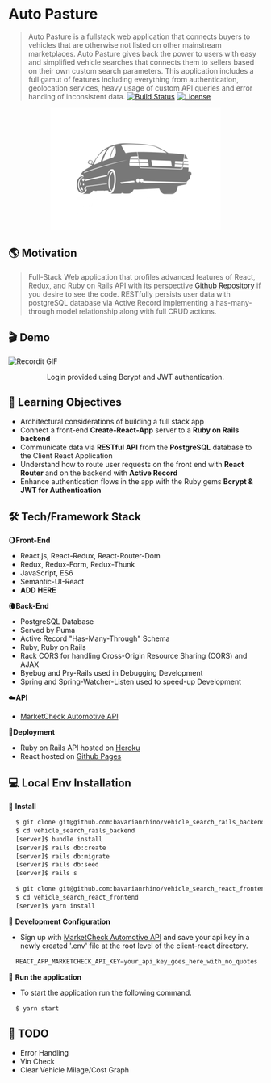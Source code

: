 # Auto Pasture

> Auto Pasture is a fullstack web application that connects buyers to vehicles that are otherwise not listed on other mainstream marketplaces. Auto Pasture gives back the power to users with easy and simplified vehicle searches that connects them to sellers based on their own custom search parameters. This application includes a full gamut of features including everything from authentication, geolocation services, heavy usage of custom API queries and error handing of inconsistent data.
[![Build Status](http://img.shields.io/travis/badges/badgerbadgerbadger.svg?style=flat-square)](https://travis-ci.org/badges/badgerbadgerbadger) [![License](http://img.shields.io/:license-mit-blue.svg?style=flat-square)](http://badges.mit-license.org) 

<div align="center">
  <a href="https://bavarianrhino.github.io/vehicle_search_react_frontend/"><img src="/src/Images/e34greylogoReadMe.png" title="AutoPasture" alt="AutoPasture"></a>
</div>

## 🌎 Motivation
>Full-Stack Web application that profiles advanced features of React, Redux, and Ruby on Rails API with its perspective [Github Repository](https://github.com/bavarianrhino/vehicle_search_rails_backend) if you desire to see the code. RESTfully persists user data with postgreSQL database via Active Record implementing a has-many-through model relationship along with full CRUD actions.

## 🎬 Demo
![Recordit GIF](https://recordit.co/eqfPPP3cXW.gif)
<div align="center">
    <p>Login provided using Bcrypt and JWT authentication.</p>
</div>

## 🔬 Learning Objectives
* Architectural considerations of building a full stack app
* Connect a front-end <b>Create-React-App</b> server to a <b>Ruby on Rails backend</b>
* Communicate data via <b>RESTful API</b> from the <b>PostgreSQL</b> database to the Client React Application
* Understand how to route user requests on the front end with <b>React Router</b> and on the backend with <b>Active Record</b>
* Enhance authentication flows in the app with the Ruby gems <b>Bcrypt & JWT for Authentication</b>
<!-- * Build reusable user inputs with <b>Redux Form</b>, complete with navigation -->
<!-- * Handle credit cards and receive payments from users with <b>Stripe</b> -->
<!-- * Engage users with automated <b>emails</b> -->
<!-- * Separate production and development resources with advanced <b>API key handling techniques</b> -->
<!-- * Educate users on how to use the app with custom build landing pages -->

## 🛠 Tech/Framework Stack
🌖<b>Front-End</b>
- React.js, React-Redux, React-Router-Dom
- Redux, Redux-Form, Redux-Thunk
- JavaScript, ES6
- Semantic-UI-React
- ****ADD HERE****

🌘<b>Back-End</b>
- PostgreSQL Database
- Served by Puma
- Active Record "Has-Many-Through" Schema
- Ruby, Ruby on Rails
- Rack CORS for handling Cross-Origin Resource Sharing (CORS) and AJAX
- Byebug and Pry-Rails used in Debugging Development
- Spring and Spring-Watcher-Listen used to speed-up Development

☁️<b>API</b>
- [MarketCheck Automotive API](https://www.marketcheck.com/automotive)
  
🚀<b>Deployment</b>
- Ruby on Rails API hosted on [Heroku](https://autopasture.herokuapp.com/users)
- React hosted on [Github Pages](https://bavarianrhino.github.io/vehicle_search_react_frontend/#/login)

## 💻 Local Env Installation

🔨 <b>Install</b>
```zsh
  $ git clone git@github.com:bavarianrhino/vehicle_search_rails_backend.git
  $ cd vehicle_search_rails_backend
  [server]$ bundle install
  [server]$ rails db:create
  [server]$ rails db:migrate
  [server]$ rails db:seed
  [server]$ rails s
```
```zsh
  $ git clone git@github.com:bavarianrhino/vehicle_search_react_frontend.git
  $ cd vehicle_search_react_frontend
  [server]$ yarn install
```
🔨 <b>Development Configuration</b>
- Sign up with [MarketCheck Automotive API](https://www.marketcheck.com/automotive) and save your api key in a newly created '.env' file at the root level of the client-react directory.
```javascript
  REACT_APP_MARKETCHECK_API_KEY=your_api_key_goes_here_with_no_quotes
```

🔨 <b>Run the application</b>

- To start the application run the following command.
```zsh
  $ yarn start
```

## 🚧 TODO
- Error Handling
- Vin Check
- Clear Vehicle Milage/Cost Graph


<!-- ## 🛠 Tech Stack

- [GatsbyJS](https://www.gatsbyjs.org/) - Static site generation built on React and GraphQL
- [Emotion](https://emotion.sh/docs/introduction) - CSS in JS
- [FontAwesome](https://fontawesome.com/) - Social link icons
- [Netlify](https://www.netlify.com/) - Hosting and continuous deployment

## 🗺 Site Map

    /
    /landing

1. [Home](https:///)
1. [Login](https://) -->




<!-- Search for new and used cars being sold near you! Use filters to narrow down desired vehicle by distance, year, make and model. Built with React, Redux and Semantic UI. Built on top of a Ruby on Rails back end. Go [Here](https://github.com/bavarianrhino/vehicle_search_rails_backend) if you wish to view the repository for the Rails back end.
>A large feedback-collection app. This mega app includes the full gamut of features, including everything from authentication to email handling. The app can be used to send mass emails to a big list of users for the purpose of collecting feedback. -->


<!-- <div align="center">
    <img width="640px" src="client/src/media/imgs/readme_workflow1.gif">
    <p>Add and purchase credits through secure Stripe Gateway</p>
</div>
<div align="center">
    <img width="640px" src="client/src/media/imgs/readme_workflow2.gif">
    <p>Send survey with form validation and persist response via webhooks</p>
</div> -->






<!-- # Auto Pasture React Frontend

<a href="https://www.autopasture.com"><img src="/src/Images/e34greylogoReadMe.png" title="AutoPasture" alt="AutoPasture"></a>

[![Build Status](http://img.shields.io/travis/badges/badgerbadgerbadger.svg?style=flat-square)](https://travis-ci.org/badges/badgerbadgerbadger) [![License](http://img.shields.io/:license-mit-blue.svg?style=flat-square)](http://badges.mit-license.org) 

> Search for new and used cars being sold near you! Use filters to narrow down desired vehicle by distance, year, make and model. Built with React, Redux and Semantic UI. Built on top of a Ruby on Rails back end. Go [Here](https://github.com/bavarianrhino/vehicle_search_rails_backend) if you wish to view the repository for the Rails back end.

![Recordit GIF](https://recordit.co/eqfPPP3cXW)
![Recordit GIF](https://recordit.co/eqfPPP3cXW.gif) -->

<!-- [![FVCproductions](https://avatars1.githubusercontent.com/u/4284691?v=3&s=200)](http://fvcproductions.com) -->
<!-- ***INSERT GRAPHIC HERE (include hyperlink in image)*** -->



<!-- > include terms/tags that can be searched -->

<!-- **Badges will go here**

- build status
- issues (waffle.io maybe)
- devDependencies
- npm package
- coverage
- slack
- downloads
- gitter chat
- license
- etc. -->

<!-- [![Build Status](http://img.shields.io/travis/badges/badgerbadgerbadger.svg?style=flat-square)](https://travis-ci.org/badges/badgerbadgerbadger) [![License](http://img.shields.io/:license-mit-blue.svg?style=flat-square)](http://badges.mit-license.org)  -->
<!-- [![Dependency Status](http://img.shields.io/gemnasium/badges/badgerbadgerbadger.svg?style=flat-square)](https://gemnasium.com/badges/badgerbadgerbadger)  -->
<!-- [![Coverage Status](http://img.shields.io/coveralls/badges/badgerbadgerbadger.svg?style=flat-square)](https://coveralls.io/r/badges/badgerbadgerbadger)  -->
<!-- [![Code Climate](http://img.shields.io/codeclimate/github/badges/badgerbadgerbadger.svg?style=flat-square)](https://codeclimate.com/github/badges/badgerbadgerbadger)  -->
<!-- [![Github Issues](http://githubbadges.herokuapp.com/badges/badgerbadgerbadger/issues.svg?style=flat-square)](https://github.com/badges/badgerbadgerbadger/issues)  -->
<!-- [![Pending Pull-Requests](http://githubbadges.herokuapp.com/badges/badgerbadgerbadger/pulls.svg?style=flat-square)](https://github.com/badges/badgerbadgerbadger/pulls)  -->
<!-- [![Gem Version](http://img.shields.io/gem/v/badgerbadgerbadger.svg?style=flat-square)](https://rubygems.org/gems/badgerbadgerbadger)  -->
<!-- [![License](http://img.shields.io/:license-mit-blue.svg?style=flat-square)](http://badges.mit-license.org)  -->
<!-- [![Badges](http://img.shields.io/:badges-9/9-ff6799.svg?style=flat-square)](https://github.com/badges/badgerbadgerbadger) -->

<!-- - For more on these wonderful ~~badgers~~ badges, refer to <a href="http://badges.github.io/badgerbadgerbadger/" target="_blank">`badgerbadgerbadger`</a>. -->

<!-- ***INSERT ANOTHER GRAPHIC HERE*** -->

<!-- <a href="https://www.autopasture.com"><img src="/src/Images/login_search_view.gif" title="AutoPasturLogin" alt="AutoPasturLogin"></a> -->
<!-- <a href="https://www.autopasture.com"><img src="https://recordit.co/eqfPPP3cXW" title="AutoPasturLogin" alt="AutoPasturLogin"></a> -->

<!-- [![INSERT YOUR GRAPHIC HERE](http://i.imgur.com/dt8AUb6.png)]() -->
<!-- login_search_view.gif -->

<!-- - Most people will glance at your `README`, *maybe* star it, and leave -->
<!-- - Ergo, people should understand instantly what your project is about based on your repo -->

<!-- > Tips -->

<!-- - HAVE WHITE SPACE -->
<!-- - MAKE IT PRETTY -->
<!-- - GIFS ARE REALLY COOL -->

<!-- > GIF Tools -->

<!-- - Use <a href="http://recordit.co/" target="_blank">**Recordit**</a> to create quicks screencasts of your desktop and export them as `GIF`s. -->
<!-- - For terminal sessions, there's <a href="https://github.com/chjj/ttystudio" target="_blank">**ttystudio**</a> which also supports exporting `GIF`s. -->

<!-- **Recordit** -->
<!--  -->
<!-- ![Recordit GIF](http://g.recordit.co/iLN6A0vSD8.gif) -->

<!-- **ttystudio** -->

<!-- ![ttystudio GIF](https://raw.githubusercontent.com/chjj/ttystudio/master/img/example.gif) -->

<!-- ---

## Table of Contents (Optional)

> If you're `README` has a lot of info, section headers might be nice.

- [Installation](#installation)
- [Features](#features)
- [Contributing](#contributing)
- [Team](#team)
- [FAQ](#faq)
- [Support](#support)
- [License](#license)


---

## Example (Optional)

```javascript
// code away!

let generateProject = project => {
  let code = [];
  for (let js = 0; js < project.length; js++) {
    code.push(js);
  }
};
```

--- -->

<!-- ## Installation

- All the `code` required to get started
- Images of what it should look like

### Clone

- Clone this repo to your local machine using `https://github.com/fvcproductions/SOMEREPO`

### Setup

- If you want more syntax highlighting, format your code like this:

> update and install this package first

```shell
$ brew update
$ brew install fvcproductions
```

> now install npm and bower packages

```shell
$ npm install
$ bower install
```

- For all the possible languages that support syntax highlithing on GitHub (which is basically all of them), refer <a href="https://github.com/github/linguist/blob/master/lib/linguist/languages.yml" target="_blank">here</a>.

---

## Features
## Usage (Optional)
## Documentation (Optional)
## Tests (Optional)

- Going into more detail on code and technologies used
- I utilized this nifty <a href="https://github.com/adam-p/markdown-here/wiki/Markdown-Cheatsheet" target="_blank">Markdown Cheatsheet</a> for this sample `README`.

---

## Contributing

> To get started...

### Step 1

- **Option 1**
    - 🍴 Fork this repo!

- **Option 2**
    - 👯 Clone this repo to your local machine using `https://github.com/joanaz/HireDot2.git`

### Step 2

- **HACK AWAY!** 🔨🔨🔨

### Step 3

- 🔃 Create a new pull request using <a href="https://github.com/joanaz/HireDot2/compare/" target="_blank">`https://github.com/joanaz/HireDot2/compare/`</a>.

---

## Team

> Or Contributors/People

| <a href="http://fvcproductions.com" target="_blank">**FVCproductions**</a> | <a href="http://fvcproductions.com" target="_blank">**FVCproductions**</a> | <a href="http://fvcproductions.com" target="_blank">**FVCproductions**</a> |
| :---: |:---:| :---:|
| [![FVCproductions](https://avatars1.githubusercontent.com/u/4284691?v=3&s=200)](http://fvcproductions.com)    | [![FVCproductions](https://avatars1.githubusercontent.com/u/4284691?v=3&s=200)](http://fvcproductions.com) | [![FVCproductions](https://avatars1.githubusercontent.com/u/4284691?v=3&s=200)](http://fvcproductions.com)  |
| <a href="http://github.com/fvcproductions" target="_blank">`github.com/fvcproductions`</a> | <a href="http://github.com/fvcproductions" target="_blank">`github.com/fvcproductions`</a> | <a href="http://github.com/fvcproductions" target="_blank">`github.com/fvcproductions`</a> |

- You can just grab their GitHub profile image URL
- You should probably resize their picture using `?s=200` at the end of the image URL.

---

## FAQ

- **How do I do *specifically* so and so?**
    - No problem! Just do this.

---

## Support

Reach out to me at one of the following places!

- Website at <a href="http://fvcproductions.com" target="_blank">`fvcproductions.com`</a>
- Twitter at <a href="http://twitter.com/fvcproductions" target="_blank">`@fvcproductions`</a>
- Insert more social links here.

---

## Donations (Optional)

- You could include a <a href="https://cdn.rawgit.com/gratipay/gratipay-badge/2.3.0/dist/gratipay.png" target="_blank">Gratipay</a> link as well.

[![Support via Gratipay](https://cdn.rawgit.com/gratipay/gratipay-badge/2.3.0/dist/gratipay.png)](https://gratipay.com/fvcproductions/)


---

## License

[![License](http://img.shields.io/:license-mit-blue.svg?style=flat-square)](http://badges.mit-license.org)

- **[MIT license](http://opensource.org/licenses/mit-license.php)**
- Copyright 2015 © <a href="http://fvcproductions.com" target="_blank">FVCproductions</a>. -->